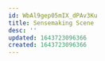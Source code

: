 ```yaml
---
id: WbAl9gep05mIX_dPAv3Ku
title: Sensemaking Scene
desc: ''
updated: 1643723096366
created: 1643723096366
---
```


